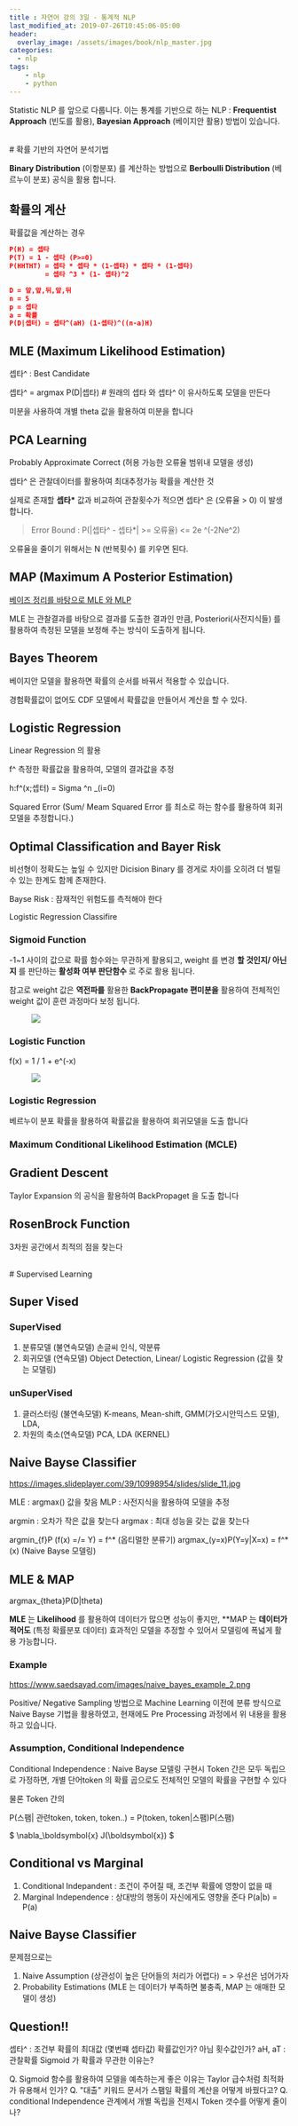 ```yaml
---
title : 자연어 강의 3일 - 통계적 NLP
last_modified_at: 2019-07-26T10:45:06-05:00
header:
  overlay_image: /assets/images/book/nlp_master.jpg
categories:
  - nlp
tags: 
    - nlp
    - python
---
```


Statistic NLP 를 앞으로 다룹니다. 이는 통계를 기반으로 하는 NLP : **Frequentist Approach** (빈도를 활용), **Bayesian Approach** (베이지안 활용) 방법이 있습니다.

<br/>
# 확률 기반의 자연어 분석기법

**Binary Distribution** (이항분포) 를 계산하는 방법으로 **Berboulli Distribution** (베르누이 분포) 공식을 활용 합니다.

## 확률의 계산

확률값을 계산하는 경우

```json
P(H) = 셉타
P(T) = 1 - 셉타 (P>=0)
P(HHTHT) = 셉타 * 셉타 * (1-셉타) * 셉타 * (1-셉타)
         = 셉타 ^3 * (1- 셉타)^2

D = 앞,앞,뒤,앞,뒤
n = 5
p = 셉타
a = 확률
P(D|셉터) = 셉타^(aH) (1-셉타)^((n-a)H)
```

## MLE (Maximum Likelihood Estimation)

셉타^ : Best Candidate 

셉타^ = argmax P(D|셉타)  # 원래의 셉타 와 셉타^ 이 유사하도록 모델을 만든다

미분을 사용하여 개별 theta 값을 활용하여 미분을 합니다

## PCA Learning

Probably Approximate Correct (허용 가능한 오류율 범위내 모델을 생성)

셉타^  은 관찰데이터를 활용하여 최대추정가능 확률을 계산한 것

실제로 존재할 **셉타\*** 값과 비교하여 관찰횟수가 적으면 셉타^ 은 (오류율 > 0) 이 발생 합니다.

> Error Bound : P(|셉타^ - 셉타*| >= 오류율) <= 2e ^(-2Ne^2)

오류율을 줄이기 위해서는 N (반복횟수) 를 키우면 된다.

## MAP (Maximum A Posterior Estimation)

[베이즈 정리를 바탕으로 MLE 와 MLP](https://m.blog.naver.com/PostView.nhn?blogId=ynca333&logNo=221314899811&proxyReferer=https%3A%2F%2Fwww.google.com%2F)

MLE 는 관찰결과를 바탕으로 결과를 도출한 결과인 만큼, Posteriori(사전지식들) 를 활용하여 측정된 모델을 보정해 주는 방식이 도출하게 됩니다.

## Bayes Theorem

베이지안 모델을 활용하면 확률의 순서를 바꿔서 적용할 수 있습니다.

경험확률값이 없어도 CDF 모델에서 확률값을 만들어서 계산을 할 수 있다.

## Logistic Regression

Linear Regression 의 활용

f^  측정한 확률값을 활용하여, 모델의 결과값을 추정

h:f^(x;셉터) = Sigma ^n _(i=0) 

Squared Error (Sum/ Meam Squared Error 를 최소로 하는 함수를 활용하여 회귀 모델을 추정합니다.)

## Optimal Classification and Bayer Risk

비선형이 정확도는 높일 수 있지만 Dicision Binary 를 경게로 차이를 오히려 더 벌릴 수 있는 한계도 함께 존재한다.

Bayse Risk : 잠재적인 위험도를 측적해야 한다

Logistic Regression Classifire

### Sigmoid Function

-1~1 사이의 값으로 확률 함수와는 무관하게 활용되고, weight 를 변경 **할 것인지/ 아닌지** 를 판단하는 **활성화 여부 판단함수** 로 주로 활용 됩니다.

참고로 weight 값은 **역전파를** 활용한 **BackPropagate 편미분을** 활용하여 전체적인 weight 값이 훈련 과정마다 보정 됩니다.

<figure class="align-center">
  <img src="{{site.baseurl}}/assets/images/book/sigmoid.png">
  <figcaption></figcaption>
</figure>


### Logistic Function

f(x) = 1 / 1 + e^(-x)

<figure class="align-center">
  <img src="https://s3.amazonaws.com/ck12bg.ck12.org/curriculum/108070/thumb_540_50.jpg">
  <figcaption></figcaption>
</figure>


### Logistic Regression

베르누이 분포 확률을 활용하여 확률값을 활용하여 회귀모델을 도출 합니다

### Maximum Conditional Likelihood Estimation (MCLE)


## Gradient Descent

Taylor Expansion 의 공식을 활용하여 BackPropaget 을 도출 합니다

## RosenBrock Function

3차원 공간에서 최적의 점을 찾는다


<br/>
# Supervised Learning

## Super Vised

### SuperVised 
1. 분류모델 (불연속모델) 손글씨 인식, 약분류
2. 회귀모델 (연속모델) Object Detection, Linear/ Logistic Regression (값을 찾는 모델링)

### unSuperVised 
1. 클러스터링 (불연속모델) K-means, Mean-shift, GMM(가오시안믹스드 모델), LDA, 
2. 차원의 축소(연속모델) PCA, LDA (KERNEL)

## Naive Bayse Classifier

https://images.slideplayer.com/39/10998954/slides/slide_11.jpg

MLE : argmax() 값을 찾음
MLP : 사전지식을 활용하여 모델을 추정

argmin : 오차가 작은 값을 찾는다
argmax : 최대 성능을 갖는 값을 찾는다

argmin_{f}P (f(x) =/= Y) = f^* (옵티멀한 분류기)
argmax_(y=x)P(Y=y|X=x) = f^*(x) (Naive Bayse 모델링)

## MLE & MAP

argmax_{theta}P(D|theta)

**MLE** 는 **Likelihood** 를 활용하여 데이터가 많으면 성능이 좋지만, **MAP 는 **데이터가 적어도** (특정 확률분포 데이터) 효과적인 모델을 추정할 수 있어서 모델링에 폭넓게 활용 가능합니다.

### Example

https://www.saedsayad.com/images/naive_bayes_example_2.png

Positive/ Negative Sampling 방법으로 Machine Learning 이전에 분류 방식으로 Naive Bayse 기법을 활용하였고, 현재에도 Pre Processing 과정에서 위 내용을 활용하고 있습니다.

### Assumption, Conditional Independence

Conditional Independence : Naive Bayse 모델링 구현시 Token 간은 모두 독립으로 가정하면, 개별 단어token 의 확률 곱으로도 전체적인 모델의 확률을 구현할 수 있다

물론 Token 간의 

P(스팸| 관련token, token, token..) = P(token, token|스팸)P(스팸)

$ \nabla_\boldsymbol{x} J(\boldsymbol{x}) $

## Conditional vs Marginal

1. Conditional Indepandent  : 조건이 주어질 때, 조건부 확률에 영향이 없을 때
2. Marginal Independence : 상대방의 행동이 자신에게도 영향을 준다 P(a|b<given>) = P(a)

## Naive Bayse Classifier

문제점으로는 
1. Naive Assumption (상관성이 높은 단어들의 처리가 어렵다) = > 우선은 넘어가자
2. Probability Estimations (MLE 는 데이터가 부족하면 불충족, MAP 는 애매한 모델이 생성)


## Question!!

셉타^ : 조건부 확률의 최대값 (몇번쨰 셉타값) 확률값인가? 아님 횟수값인가?
aH, aT : 관찰확률
Sigmoid 가 확률과 무관한 이유는?

Q. Sigmoid 함수를 활용하여 모델을 예측하는게 좋은 이유는 Taylor 급수처럼 최적화가 유용해서 인가?
Q. "대출" 키워드 문서가 스팸일 확률의 계산을 어떻게 바꿨다고?
Q. conditional Independence 관계에서 개별 독립을 전제시 Token 갯수를 어떻게 줄이나?